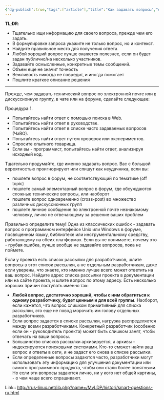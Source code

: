 ```yaml
---
{"dg-publish":true,"tags":["article"],"title":"Как задавать вопросы","date":"2023-03-26T16:32:52+04:00","modified_at":"2023-03-26T16:39:15+04:00","permalink":"/articles/202303260432/","dgPassFrontmatter":true}
---
```



**TL;DR**:
* Тщательно ищи информацию для своего вопроса, прежде чем его задать.
* В формулировке запроса укажите не только вопрос, но и контекст.
* Найдите правильное место для получения ответа.
* Любой хороший вопрос лучше окажется полезнее, если он будет задан публично/на несколько участников.
* Задавайте осмысленные, конкретные темы сообщений.
* Объем еще не значит точность
* Вежливость никогда не повредит, и иногда помогает
* Пошлите краткое описание решения

---

Прежде, чем задавать технический вопрос по электронной почте или в дискуссионную группу, в чате или на форуме, сделайте следующее:

Процедура 1.
- Попытайтесь найти ответ с помошью поиска в Web.
- Попытайтесь найти ответ в руководстве.
- Попытайтесь найти ответ в списке часто задаваемых вопросов (ЧаВО).
- Попытайтесь найти ответ путем проверок или экспериментов.
- Спросите опытного товарища.
- Если вы - программист, попытайтесь найти ответ, анализируя исходный код.

Тщательно продумайте, где именно задавать вопрос. Вас с большой вероятностью проигнорируют или спишут как неудачника, если вы:
- пошлете вопрос в форум, не соответствующий по тематике (off topic)
- пошлете самый элементарный вопрос в форум, где обсуждаются сложные технические вопросы, или наоборот
- пошлете вопрос одновременно (cross-post) во множество различных дискуссионных групп
- пошлете личное сообщение по электронной почте незнакомому человеку, лично не отвечающему за решение ваших проблем

Правильно определите тему! Одна из классических ошибок - задавать вопрос о программном интерфейсе Unix или Windows в форуме, посвященном языку, библиотеке или инструментальному средству, работающему на обеих платформах. Если вы не понимаете, почему это - грубая ошибка, лучше вообще не задавайте вопросов, пока не поймете.

Если у проекта есть список рассылки для разработчиков, шлите вопросы в этот список рассылки, а не отдельным разработчикам, даже если уверены, что знаете, кто именно лучше всего может ответить на ваш вопрос. Найдите адрес списка рассылки проекта в документации или на сайте проекта, и шлите вопрос по этому адресу. Есть несколько хороших причин поступать именно так:
- **Любой вопрос, достаточно хороший, чтобы с ним обратиться к одному разработчику, будет ценным и для всей группы.** Наоборот, если кажется, что вопрос слишком примитивный для списка рассылки, это еще не повод морочить им голову отдельных разработчиков.
- Если вопрос задается в списке рассылки, нагрузка распределяется между всеми разработчиками. Конкретный разработчик (особенно если он - руководитель проекта) может быть слишком занят, чтобы отвечать на ваши вопросы.
- Большинство списков рассылки архивируется, а архивы - индексируются поисковыми системами. Кто-то сможет найти ваш вопрос и ответы в сети, и не задаст его снова в списке рассылки.
- Если определенные вопросы задаются часто, разработчики могут использовать эту информацию для улучшения документации или самого программного продукта, чтобы они стали более понятными. Но если эти вопросы задаются лично, ни у кого нет общей картины, - о чем чаще всего спрашивают.


Link:: http://rus-linux.net/lib.php?name=/MyLDP/histori/smart-questions-ru.html

